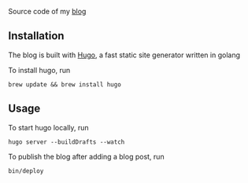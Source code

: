 Source code of my [blog](https://nisanth074.github.io)

## Installation

The blog is built with [Hugo](https://gohugo.io/), a fast static site generator written in golang

To install hugo, run

```
brew update && brew install hugo
```

## Usage

To start hugo locally, run

```
hugo server --buildDrafts --watch
```

To publish the blog after adding a blog post, run

```
bin/deploy
```
